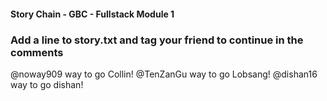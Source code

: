 #### Story Chain - GBC - Fullstack Module 1

### Add a line to story.txt and tag your friend to continue in the comments


@noway909 way to go Collin!
@TenZanGu way to go Lobsang!
@dishan16 way to go dishan!
